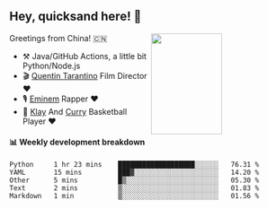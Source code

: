 ## Hey, quicksand here! 🏃
[<img align="right" width="50%" height='180' src="https://quicksandznzn.github.io/image/warriors.jpg">](https://github.com/quicksandznzn)
<!--
[<img align="right" width="50%" src="https://github-readme-stats.vercel.app/api?username=quicksandznzn&theme=dark&show_icons=true">](https://github.com/quicksandznzn)
-->


Greetings from China! 🇨🇳

- ⚒️ Java/GitHub Actions, a little bit Python/Node.js
- 🎬 [Quentin Tarantino](https://www.instagram.com/tarantinoxx/) Film Director ❤️
- 🎙 [Eminem](https://www.instagram.com/eminem/) Rapper ❤️
- 🏀 [Klay](https://www.instagram.com/klaythompson/) And [Curry](https://www.instagram.com/stephencurry30/) Basketball Player ❤️


#### :bar_chart: Weekly development breakdown
<!--START_SECTION:waka-->
```text
Python     1 hr 23 mins    ███████████████████░░░░░░   76.31 % 
YAML       15 mins         ███▓░░░░░░░░░░░░░░░░░░░░░   14.20 % 
Other      5 mins          █▒░░░░░░░░░░░░░░░░░░░░░░░   05.30 % 
Text       2 mins          ▒░░░░░░░░░░░░░░░░░░░░░░░░   01.83 % 
Markdown   1 min           ▒░░░░░░░░░░░░░░░░░░░░░░░░   01.56 % 
```
<!--END_SECTION:waka-->
